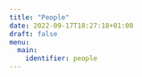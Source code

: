 ```yaml
---
title: "People"
date: 2022-09-17T18:27:18+01:00
draft: false
menu:
  main:
    identifier: people
---
```


